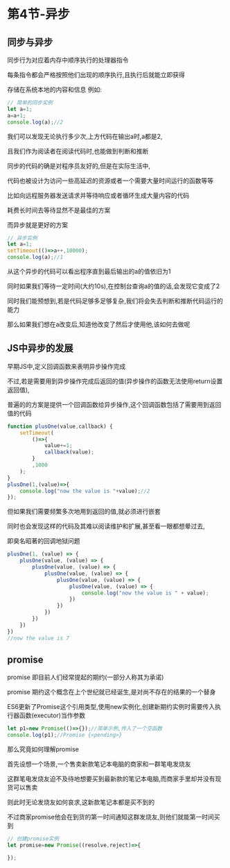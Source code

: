 # 第4节-异步

## 同步与异步
同步行为对应着内存中顺序执行的处理器指令

每条指令都会严格按照他们出现的顺序执行,且执行后就能立即获得

存储在系统本地的内容和信息
例如:
```JavaScript
// 简单的同步实例
let a=1;
a=a+1;
console.log(a);//2
```
我们可以发现无论执行多少次,上方代码在输出a时,a都是2,

且我们作为阅读者在阅读代码时,也能做到判断和推断

同步的代码的确是对程序员友好的,但是在实际生活中,

代码也被设计为访问一些高延迟的资源或者一个需要大量时间运行的函数等等

比如向远程服务器发送请求并等待响应或者循环生成大量内容的代码

耗费长时间去等待显然不是最佳的方案

而异步就是更好的方案

```JavaScript
// 异步实例
let a=1;
setTimeout(()=>a++,10000);
console.log(a);//1
```
从这个异步的代码可以看出程序直到最后输出的a的值依旧为1

同时如果我们等待一定时间(大约10s),在控制台查询a的值的话,会发现它变成了2

同时我们能预想到,若是代码足够多足够复杂,我们将会失去判断和推断代码运行的能力

那么如果我们想在a改变后,知道他改变了然后才使用他,该如何去做呢

## JS中异步的发展
早期JS中,定义回调函数来表明异步操作完成

不过,若是需要用到异步操作完成后返回的值(异步操作的函数无法使用return设置返回值),

普遍的的方案是提供一个回调函数给异步操作,这个回调函数包括了需要用到返回值的代码
```javascript
function plusOne(value,callback) {
    setTimeout(
        ()=>{
            value+=1;
            callback(value);
        }
        ,1000
    );
}
plusOne(1,(value)=>{
    console.log("now the value is "+value);//2
});
```
但如果我们需要频繁多次地用到返回的值,就必须进行嵌套

同时也会发现这样的代码及其难以阅读维护和扩展,甚至看一眼都想晕过去,

即臭名昭著的回调地狱问题
```javascript
plusOne(1, (value) => {
    plusOne(value, (value) => {
        plusOne(value, (value) => {
            plusOne(value, (value) => {
                plusOne(value, (value) => {
                    plusOne(value, (value) => {
                        console.log("now the value is " + value);
                    })
                })
            })
        })
    })
})
//now the value is 7
```

## promise
promise 即目前人们经常提起的期约(一部分人称其为承诺)

promise 期约这个概念在上个世纪就已经诞生,是对尚不存在的结果的一个替身

ES6更新了Promise这个引用类型,使用new实例化,创建新期约实例时需要传入执行器函数(executor)当作参数
```javascript
let p1=new Promise(()=>{});//简单示例,传入了一个空函数
console.log(p1);//Promise {<pending>}
```

那么究竟如何理解promise

首先设想一个场景,一个售卖新款笔记本电脑的商家和一群笔电发烧友

这群笔电发烧友迫不及待地想要买到最新款的笔记本电脑,而商家手里却并没有现货可以售卖

则此时无论发烧友如何哀求,这新款笔记本都是买不到的

不过商家promise他会在到货的第一时间通知这群发烧友,则他们就能第一时间买到

```javascript
// 创建promise实例
let promise=new Promise((resolve,reject)=>{

});
```